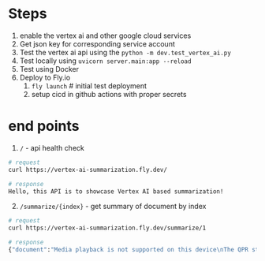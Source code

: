 # Steps

1. enable the vertex ai and other google cloud services
2. Get json key for corresponding service account
3. Test the vertex ai api using the `python -m dev.test_vertex_ai.py`
4. Test locally using `uvicorn server.main:app --reload`
5. Test using Docker
6. Deploy to Fly.io
   1. `fly launch` # initial test deployment
   2. setup cicd in github actions with proper secrets

# end points

1. `/` - api health check

```bash
# request
curl https://vertex-ai-summarization.fly.dev/

# response
Hello, this API is to showcase Vertex AI based summarization!
```

2. `/summarize/{index}` - get summary of document by index

```bash
# request
curl https://vertex-ai-summarization.fly.dev/summarize/1

# response
{"document":"Media playback is not supported on this device\nThe QPR striker scored on his home debut to boost his hopes of making the squad for the Euro 2016 finals.\n\"Conor has strength, power and composure - he looks like he is going to be an asset for us,\" said O'Neill.\n\"It's a great achievement to go unbeaten in 10 games and now we just want to build on it.\"\nWashington struck his first goal for Northern Ireland before the break, while Roy Carroll kept out Milivoje Novakovic's penalty in the second half.\n\"Scoring the goal was crazy but overall the boys played well and we deserved the win,\" said a delighted Washington.\n\"To set the new 10-game unbeaten record is brilliant and hopefully we can take this form into the next few games and into the tournament in France.\n\"I'm pleased to get another start and a goal, and I just have to work hard and see where it takes me.\"\nCarroll was another Northern Ireland hero, with his fine penalty save ensuring the feel-good factor continues going into friendlies against Belarus on 27 May and Slovakia on 4 June.\n\"I had watched their penalties over the last couple of days so I guessed which way it was going,\" said Carroll.\n\"I've had some bad nights out there but with that save and clean sheet I really enjoyed it.\"","generated_summary":"Conor Washington scored on his home debut for QPR, boosting his chances of making the Euro 2016 squad for Northern Ireland, who extended their unbeaten streak to 10 games.","ground_truth_summary":"Northern Ireland boss Michael O'Neill praised scorer Conor Washington as a 1-0 win over Slovenia set a new record of 10 games unbeaten."}
```
